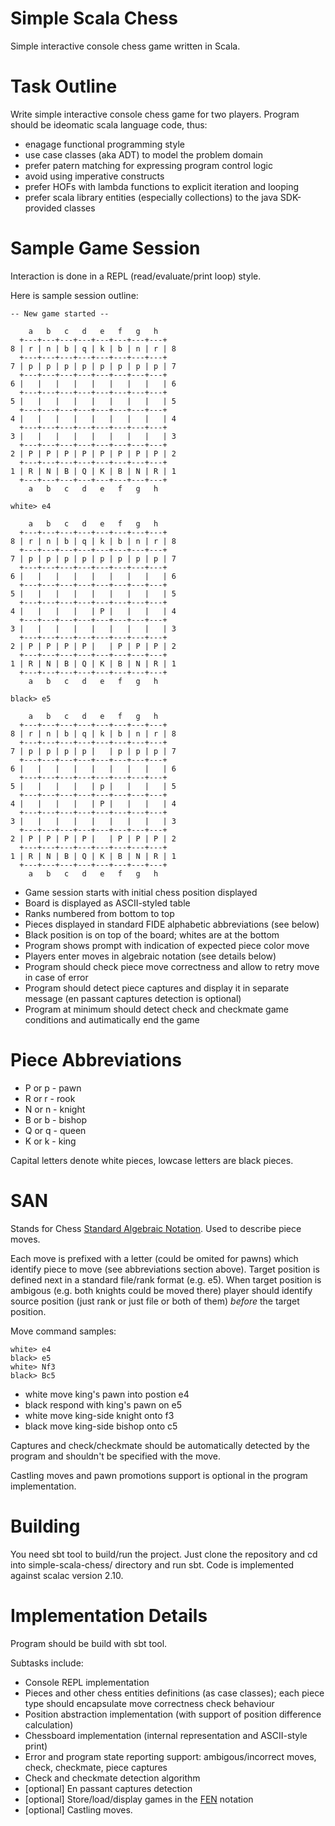 Simple Scala Chess
==================

Simple interactive console chess game written in Scala.

Task Outline
============

Write simple interactive console chess game for two players.
Program should be ideomatic scala language code, thus:
* enagage functional programming style
* use case classes (aka ADT) to model the problem domain
* prefer patern matching for expressing program control logic
* avoid using imperative constructs
* prefer HOFs with lambda functions to explicit iteration and looping
* prefer scala library entities (especially collections) to the
java SDK-provided classes

Sample Game Session
===================

Interaction is done in a REPL (read/evaluate/print loop) style.

Here is sample session outline:

    -- New game started --

        a   b   c   d   e   f   g   h
      +---+---+---+---+---+---+---+---+
    8 | r | n | b | q | k | b | n | r | 8
      +---+---+---+---+---+---+---+---+
    7 | p | p | p | p | p | p | p | p | 7
      +---+---+---+---+---+---+---+---+
    6 |   |   |   |   |   |   |   |   | 6
      +---+---+---+---+---+---+---+---+
    5 |   |   |   |   |   |   |   |   | 5
      +---+---+---+---+---+---+---+---+
    4 |   |   |   |   |   |   |   |   | 4
      +---+---+---+---+---+---+---+---+
    3 |   |   |   |   |   |   |   |   | 3
      +---+---+---+---+---+---+---+---+
    2 | P | P | P | P | P | P | P | P | 2
      +---+---+---+---+---+---+---+---+
    1 | R | N | B | Q | K | B | N | R | 1
      +---+---+---+---+---+---+---+---+
        a   b   c   d   e   f   g   h

    white> e4

        a   b   c   d   e   f   g   h
      +---+---+---+---+---+---+---+---+
    8 | r | n | b | q | k | b | n | r | 8
      +---+---+---+---+---+---+---+---+
    7 | p | p | p | p | p | p | p | p | 7
      +---+---+---+---+---+---+---+---+
    6 |   |   |   |   |   |   |   |   | 6
      +---+---+---+---+---+---+---+---+
    5 |   |   |   |   |   |   |   |   | 5
      +---+---+---+---+---+---+---+---+
    4 |   |   |   |   | P |   |   |   | 4
      +---+---+---+---+---+---+---+---+
    3 |   |   |   |   |   |   |   |   | 3
      +---+---+---+---+---+---+---+---+
    2 | P | P | P | P |   | P | P | P | 2
      +---+---+---+---+---+---+---+---+
    1 | R | N | B | Q | K | B | N | R | 1
      +---+---+---+---+---+---+---+---+
        a   b   c   d   e   f   g   h

    black> e5

        a   b   c   d   e   f   g   h
      +---+---+---+---+---+---+---+---+
    8 | r | n | b | q | k | b | n | r | 8
      +---+---+---+---+---+---+---+---+
    7 | p | p | p | p |   | p | p | p | 7
      +---+---+---+---+---+---+---+---+
    6 |   |   |   |   |   |   |   |   | 6
      +---+---+---+---+---+---+---+---+
    5 |   |   |   |   | p |   |   |   | 5
      +---+---+---+---+---+---+---+---+
    4 |   |   |   |   | P |   |   |   | 4
      +---+---+---+---+---+---+---+---+
    3 |   |   |   |   |   |   |   |   | 3
      +---+---+---+---+---+---+---+---+
    2 | P | P | P | P |   | P | P | P | 2
      +---+---+---+---+---+---+---+---+
    1 | R | N | B | Q | K | B | N | R | 1
      +---+---+---+---+---+---+---+---+
        a   b   c   d   e   f   g   h

* Game session starts with initial chess position displayed
* Board is displayed as ASCII-styled table
* Ranks numbered from bottom to top
* Pieces displayed in standard FIDE alphabetic abbreviations (see below)
* Black position is on top of the board; whites are at the bottom
* Program shows prompt with indication of expected piece color move
* Players enter moves in algebraic notation (see details below)
* Program should check piece move correctness and allow to retry move in case of error
* Program should detect piece captures and display it in separate message (en passant captures detection is optional)
* Program at minimum should detect check and checkmate game conditions and autimatically end the game

Piece Abbreviations
===================

* P or p - pawn
* R or r - rook
* N or n - knight
* B or b - bishop
* Q or q - queen
* K or k - king

Capital letters denote white pieces, lowcase letters are black pieces.

SAN
===

Stands for Chess [Standard Algebraic Notation]( http://en.wikipedia.org/wiki/Algebraic_notation_(chess) ). Used to describe piece moves.

Each move is prefixed with a letter (could be omited for pawns) which identify piece to move (see abbreviations section above). Target position is defined next in a standard file/rank format (e.g. e5). When target position is ambigous (e.g. both knights could be moved there) player should identify source position (just rank or just file or both of them) _before_ the target position.

Move command samples:

    white> e4
    black> e5
    white> Nf3
    black> Bc5

* white move king's pawn into postion e4
* black respond with king's pawn on e5
* white move king-side knight onto f3
* black move king-side bishop onto c5

Captures and check/checkmate should be automatically detected by the program and shouldn't be specified with the move.

Castling moves and pawn promotions support is optional in the program implementation.

Building
========

You need sbt tool to build/run the project. Just clone the repository and cd into simple-scala-chess/ directory and run sbt.
Code is implemented against scalac version 2.10.

Implementation Details
======================

Program should be build with sbt tool.

Subtasks include:
* Console REPL implementation
* Pieces and other chess entities definitions (as case classes); each piece type should encapsulate move correctness check behaviour
* Position abstraction implementation (with support of position difference calculation)
* Chessboard implementation (internal representation and ASCII-style print)
* Error and program state reporting support: ambigous/incorrect moves, check, checkmate, piece captures
* Check and checkmate detection algorithm
* [optional] En passant captures detection
* [optional] Store/load/display games in the [FEN](http://en.wikipedia.org/wiki/FEN) notation
* [optional] Castling moves.
